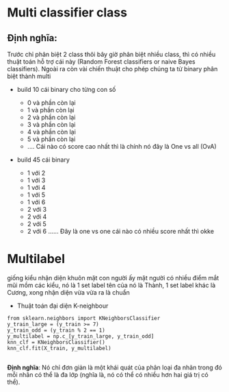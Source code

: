 # Multi classifier class
## Định nghĩa:
Trước chỉ phân biệt 2 class thôi bây giờ phân biệt nhiều class, thì có nhiều thuật toán hỗ trợ cái này
(Random Forest classifiers or naive Bayes classifiers). Ngoài ra còn vài chiến thuật cho phép chúng ta từ binary phân biệt thành multi

- build 10 cái binary cho từng con số 
  + 0 và phần còn lại
  + 1 và phần còn lại
  + 2 và phần còn lại
  + 3 và phần còn lại
  + 4 và phần còn lại
  + 5 và phần còn lại
  + ....
Cái nào có score cao nhất thì là chính nó đây là One vs all (OvA)

- build 45 cái binary 
  + 1 với 2
  + 1 với 3
  + 1 với 4
  + 1 với 5
  + 1 với 6
  + 2 với 3
  + 2 với 4
  + 2 với 5
  + 2 với 6
  ......
Đây là one vs one cái nào có nhiều score nhất thì okke

# Multilabel
giống kiểu nhận diện khuôn mặt con người ấy mặt người có nhiều điểm mắt mũi mồm các kiểu, nó là 1 set label tên của nó là Thành,
1 set label khác là Cương, xong nhận diện vừa vừa ra là chuẩn

- Thuật toán đại diện K-neighbour
```
from sklearn.neighbors import KNeighborsClassifier
y_train_large = (y_train >= 7)
y_train_odd = (y_train % 2 == 1)
y_multilabel = np.c_[y_train_large, y_train_odd]
knn_clf = KNeighborsClassifier()
knn_clf.fit(X_train, y_multilabel)
```

##
**Định nghĩa**:
Nó chỉ đơn giản là một khái quát của phân loại đa nhãn trong đó mỗi nhãn có thể là đa lớp 
(nghĩa là, nó có thể có nhiều hơn hai giá trị có thể).

